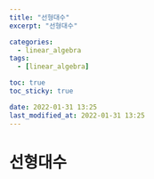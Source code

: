 ```yaml
---
title: "선형대수"
excerpt: "선형대수"

categories:
  - linear_algebra
tags:
  - [linear_algebra]

toc: true
toc_sticky: true

date: 2022-01-31 13:25
last_modified_at: 2022-01-31 13:25
---
```


# 선형대수

